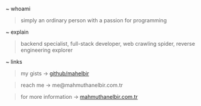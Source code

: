 ~ whoami
> simply an ordinary person with a passion for programming


~ explain
> backend specialist, full-stack developer, web crawling spider, reverse engineering explorer


~ links
> my gists -> [github/mahelbir](https://gist.github.com/mahelbir)

> reach me -> &#x6d;&#x65;&#x40;&#x6d;&#x61;&#x68;&#x6d;&#x75;&#x74;&#x68;&#x61;&#x6e;&#x65;&#x6c;&#x62;&#x69;&#x72;&#x2e;&#x63;&#x6f;&#x6d;&#x2e;&#x74;&#x72;

> for more information -> [mahmuthanelbir.com.tr](https://mahmuthanelbir.com.tr)
